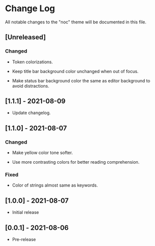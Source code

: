 # Change Log

All notable changes to the "noc" theme will be documented in this file.


## [Unreleased]

### Changed

- Token colorizations.

- Keep title bar background color unchanged when out of focus.

- Make status bar background color the same as editor background to avoid distractions.

## [1.1.1] - 2021-08-09

- Update changelog.

## [1.1.0] - 2021-08-07

### Changed

- Make yellow color tone softer.

- Use more contrasting colors for better reading comprehension.

### Fixed

- Color of strings almost same as keywords.

## [1.0.0] - 2021-08-07

- Initial release

## [0.0.1] - 2021-08-06

- Pre-release